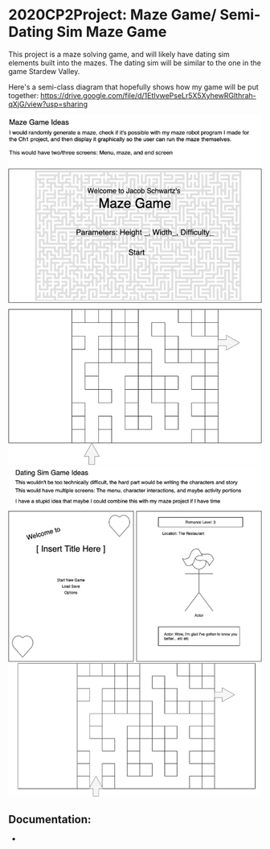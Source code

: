# 2020CP2Project: Maze Game/ Semi-Dating Sim Maze Game
This project is a maze solving game, and will likely have dating sim elements built into the mazes.
The dating sim will be similar to the one in the game Stardew Valley.

Here's a semi-class diagram that hopefully shows how my game will be put together: https://drive.google.com/file/d/1EtIvwePseLr5X5XyhewRGlthrah-qXjG/view?usp=sharing

![MazeGameGUI](https://github.com/Bamboo72/2020CP2Project/blob/main/MazeGameGUI.jpg)
![DatingGameGUI](https://github.com/Bamboo72/2020CP2Project/blob/main/DatingSimGUI.jpg)

## Documentation: 
*
